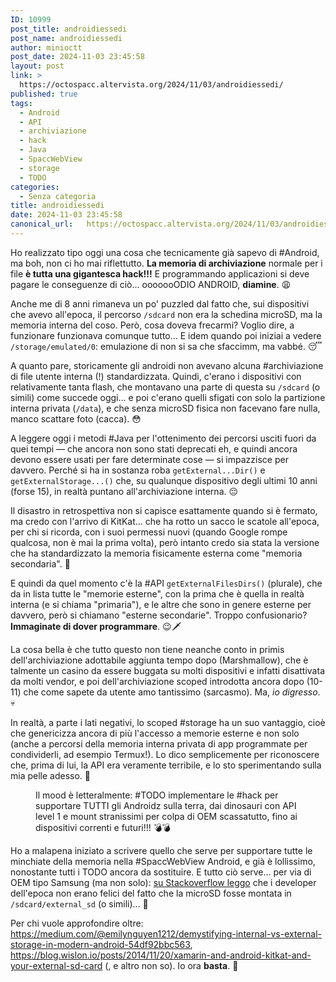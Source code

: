 ```yaml
---
ID: 10999
post_title: androidiessedi
post_name: androidiessedi
author: minioctt
post_date: 2024-11-03 23:45:58
layout: post
link: >
  https://octospacc.altervista.org/2024/11/03/androidiessedi/
published: true
tags:
  - Android
  - API
  - archiviazione
  - hack
  - Java
  - SpaccWebView
  - storage
  - TODO
categories:
  - Senza categoria
title: androidiessedi
date: 2024-11-03 23:45:58
canonical_url:   https://octospacc.altervista.org/2024/11/03/androidiessedi/
---
```

<!-- wp:paragraph -->
<p>Ho realizzato tipo oggi una cosa che tecnicamente già sapevo di #Android, ma boh, non ci ho mai riflettutto. <strong>La memoria di archiviazione</strong> normale per i file <strong>è tutta una gigantesca hack!!!</strong> E programmando applicazioni si deve pagare le conseguenze di ciò... ooooooODIO ANDROID, <strong>diamine</strong>. 😩️</p>
<!-- /wp:paragraph -->

<!-- wp:paragraph -->
<p>Anche me di 8 anni rimaneva un po' puzzled dal fatto che, sui dispositivi che avevo all'epoca, il percorso <code>/sdcard</code> non era la schedina microSD, ma la memoria interna del coso. Però, cosa doveva frecarmi? Voglio dire, a funzionare funzionava comunque tutto... E idem quando poi iniziai a vedere <code>/storage/emulated/0</code>: emulazione di non si sa che sfaccimm, ma vabbé. 😴️</p>
<!-- /wp:paragraph -->

<!-- wp:paragraph -->
<p>A quanto pare, storicamente gli androidi non avevano alcuna #archiviazione di file utente interna (!) standardizzata. Quindi, c'erano i dispositivi con relativamente tanta flash, che montavano una parte di questa su <code>/sdcard</code> (o simili) come succede oggi... e poi c'erano quelli sfigati con solo la partizione interna privata (<code>/data</code>), e che senza microSD fisica non facevano fare nulla, manco scattare foto (cacca). 😳️</p>
<!-- /wp:paragraph -->

<!-- wp:paragraph -->
<p>A leggere oggi i metodi #Java per l'ottenimento dei percorsi usciti fuori da quei tempi — che ancora non sono stati deprecati eh, e quindi ancora devono essere usati per fare determinate cose — si impazzisce per davvero. Perché si ha in sostanza roba <code>getExternal...Dir()</code> e <code>getExternalStorage...()</code> che, su qualunque dispositivo degli ultimi 10 anni (forse 15), in realtà puntano all'archiviazione interna. 😔️</p>
<!-- /wp:paragraph -->

<!-- wp:paragraph -->
<p>Il disastro in retrospettiva non si capisce esattamente quando si è fermato, ma credo con l'arrivo di KitKat... che ha rotto un sacco le scatole all'epoca, per chi si ricorda, con i suoi permessi nuovi (quando Google rompe qualcosa, non è mai la prima volta), però intanto credo sia stata la versione che ha standardizzato la memoria fisicamente esterna come "memoria secondaria". 🤧️</p>
<!-- /wp:paragraph -->

<!-- wp:paragraph -->
<p>E quindi da quel momento c'è la #API <code>getExternalFilesDirs()</code> (plurale), che da in lista tutte le "memorie esterne", con la prima che è quella in realtà interna (e si chiama "primaria"), e le altre che sono in genere esterne per davvero, però si chiamano "esterne secondarie". Troppo confusionario? <strong>Immaginate di dover programmare</strong>. 😉️🗡️</p>
<!-- /wp:paragraph -->

<!-- wp:paragraph -->
<p>La cosa bella è che tutto questo non tiene neanche conto in primis dell'archiviazione adottabile aggiunta tempo dopo (Marshmallow), che è talmente un casino da essere buggata su molti dispositivi e infatti disattivata da molti vendor, e poi dell'archiviazione scoped introdotta ancora dopo (10-11) che come sapete da utente amo tantissimo (sarcasmo). Ma, <em>io digresso</em>. 💀️</p>
<!-- /wp:paragraph -->

<!-- wp:paragraph -->
<p>In realtà, a parte i lati negativi, lo scoped #storage ha un suo vantaggio, cioè che genericizza ancora di più l'accesso a memorie esterne e non solo (anche a percorsi della memoria interna privata di app programmate per condividerli, ad esempio Termux!). Lo dico semplicemente per riconoscere che, prima di lui, la API era veramente terribile, e lo sto sperimentando sulla mia pelle adesso. 🥶️</p>
<!-- /wp:paragraph -->

<!-- wp:paragraph -->
<p></p>
<!-- /wp:paragraph -->

<!-- wp:image {"id":11001,"sizeSlug":"full","linkDestination":"none"} -->
<figure class="wp-block-image size-full"><img src="{{site.cdnurl}}/assets/uploads/2024/11/image-1.png" alt="" class="wp-image-11001"/><figcaption class="wp-element-caption">Il mood è letteralmente: #TODO implementare le #hack per supportare TUTTI gli Androidz sulla terra, dai dinosauri con API level 1 e mount stranissimi per colpa di OEM scassatutto, fino ai dispositivi correnti e futuri!!! 💣️💣️</figcaption></figure>
<!-- /wp:image -->

<!-- wp:paragraph -->
<p></p>
<!-- /wp:paragraph -->

<!-- wp:paragraph -->
<p>Ho a malapena iniziato a scrivere quello che serve per supportare tutte le minchiate della memoria nella #SpaccWebView Android, e già è lollissimo, nonostante tutti i TODO ancora da sostituire. E tutto ciò serve... per via di OEM tipo Samsung (ma non solo): <a href="https://stackoverflow.com/questions/5524105/how-could-i-get-the%20%20-correct-external-storage-on-samsung-and-all-other-devices">su Stackoverflow leggo</a> che i developer dell'epoca non erano felici del fatto che la microSD fosse montata in <code>/sdcard/external_sd</code> (o simili)... 🤭️</p>
<!-- /wp:paragraph -->

<!-- wp:paragraph -->
<p>Per chi vuole approfondire oltre: <a href="https://medium.com/@emilynguyen1212/demystifying-internal-vs-external-storage-in-modern-android-54df92bbc563">https://medium.com/@emilynguyen1212/demystifying-internal-vs-external-storage-in-modern-android-54df92bbc563</a>, <a href="https://blog.wislon.io/posts/2014/11/20/xamarin-and-android-kitkat-and-your-external-sd-card">https://blog.wislon.io/posts/2014/11/20/xamarin-and-android-kitkat-and-your-external-sd-card</a> (, e altro non so). Io ora <strong>basta</strong>. 🥴️</p>
<!-- /wp:paragraph -->